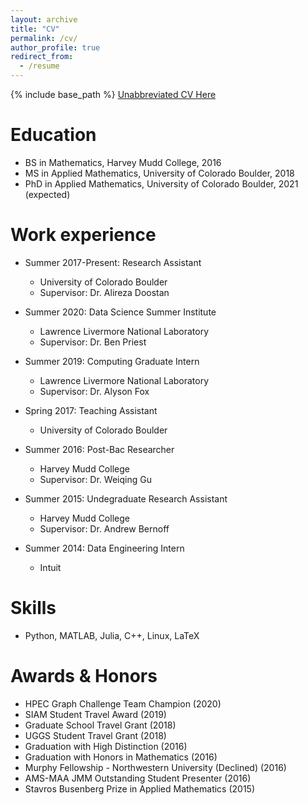 ```yaml
---
layout: archive
title: "CV"
permalink: /cv/
author_profile: true
redirect_from:
  - /resume
---
```


{% include base_path %}
[Unabbreviated CV Here](http://alecmdunton.github.io/files/Dunton_CV_Current.pdf)

Education
======
* BS in Mathematics, Harvey Mudd College, 2016
* MS in Applied Mathematics, University of Colorado Boulder, 2018
* PhD in Applied Mathematics, University of Colorado Boulder, 2021 (expected)

Work experience
======
* Summer 2017-Present: Research Assistant
  * University of Colorado Boulder
  * Supervisor: Dr. Alireza Doostan

* Summer 2020: Data Science Summer Institute
  * Lawrence Livermore National Laboratory
  * Supervisor: Dr. Ben Priest

* Summer 2019: Computing Graduate Intern
  * Lawrence Livermore National Laboratory
  * Supervisor: Dr. Alyson Fox

* Spring 2017: Teaching Assistant
  * University of Colorado Boulder
  
* Summer 2016: Post-Bac Researcher
  * Harvey Mudd College
  * Supervisor: Dr. Weiqing Gu

* Summer 2015: Undegraduate Research Assistant
  * Harvey Mudd College
  * Supervisor: Dr. Andrew Bernoff
  
* Summer 2014: Data Engineering Intern
  * Intuit

  
Skills
======
* Python, MATLAB, Julia, C++, Linux, LaTeX

Awards & Honors
======
* HPEC Graph Challenge Team Champion (2020)
* SIAM Student Travel Award (2019)
* Graduate School Travel Grant (2018)
* UGGS Student Travel Grant (2018)
* Graduation with High Distinction (2016)
* Graduation with Honors in Mathematics (2016)
* Murphy Fellowship - Northwestern University (Declined) (2016)
* AMS-MAA JMM Outstanding Student Presenter (2016)
* Stavros Busenberg Prize in Applied Mathematics (2015)
